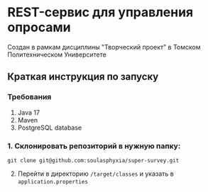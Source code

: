 # REST-сервис для управления опросами
  Создан в рамкам дисциплины "Творческий проект" в Томском Политехническом Университете
## Краткая инструкция по запуску
### Требования
  1. Java 17
  2. Maven
  3. PostgreSQL database

### 1. Склонировать репозиторий в нужную папку:   
```
git clone git@github.com:soulasphyxia/super-survey.git
```
2.  Перейти в директорию `/target/classes` и указать в `application.properties`
